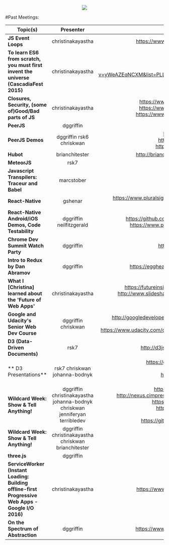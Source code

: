 
<p align="center">
 <img src="http://i.imgur.com/dyjowbK.png">
</p>

#Past Meetings:

| Topic(s)      | Presenter     | Resources  | Date |
| ------------- |:-------------:| -----:| ------|
| **JS Event Loops**    | christinakayastha | https://www.youtube.com/watch?v=8aGhZQkoFbQ | 7/21/2015 | 
| **To learn ES6 from scratch, you must first invent the universe (CascadiaFest 2015)**   | christinakayastha      |  https://www.youtube.com/watch?v=yWeAZEqNCXM&list=PLLiioAbFTbKNpjG_yNpNfhAmQ9KsxFzX7 | 8/4/2015  |
| 	**Closures, Security, (some of)Good/Bad parts of JS** | christinakayastha   | https://www.youtube.com/watch?v=yiEeiMN2Khs https://www.youtube.com/watch?v=IbXl5K6P2KA https://www.youtube.com/watch?v=lTWGoL1N-Kc | 8/18/2015 |
| 	**PeerJS**     | dggriffin | http://peerjs.com/ | 9/9/2015 | 
| **PeerJS Demos**    | dggriffin rsk6 chriskwan |	https://github.com/dggriffin/peerjs_test, https://github.com/chriskwan/whiteboard, https://github.com/rsk7/harmony/tree/peer | 9/16/2015 | 
| **Hubot** | brianchitester | 	http://brianchitester.github.io/studbot-presentation | 9/25/2015 | 
| **MeteorJS**    | rsk7 | https://www.meteor.com/ | 10/8/2015 | 
| 	**Javascript Transpilers: Traceur and Babel**     | marcstober | https://babeljs.io/ | 10/23/2015 | 
| 	**React-Native**    | gshenar | 	https://www.pluralsight.com/courses/build-ios-apps-react-native | 11/6/2015 | 
| 	**React-Native Android/iOS Demos, Code Testability**    | dggriffin neilfitzgerald | 	https://github.com/dggriffin/react-native-mariomakely, https://www.pluralsight.com/courses/code-testability | 11/13/2015 | 
| **Chrome Dev Summit Watch Party**     | dggriffin | https://developer.chrome.com/devsummit | 11/17/2015 | 
| 	**Intro to Redux by Dan Abramov**  | dggriffin | 	https://egghead.io/series/getting-started-with-redux | 11/23/2015 | 
| **What I [Christina] learned about the 'Future of Web Apps'**     | christinakayastha | https://futureinsights-1.wistia.com/medias/1luwvy5dtq, http://www.slideshare.net/joshclark/magical-ux-and-the-internet-of-things | 12/4/2015 | 
| **Google and Udacity's Senior Web Dev Course**    | dggriffin chriskwan | 	http://googledevelopers.blogspot.com/2015/11/introducing-senior-web-developer.html, https://www.udacity.com/course/senior-web-developer--nd802 | 12/15/2015 | 
| **D3 (Data-Driven Documents)** | rsk7 | 	http://d3js.org/, http://vis.stanford.edu/papers/d3 | 1/27/2016 | 
|** D3 Presentations**    | rsk7 chriskwan johanna-bodnyk | 	https://github.com/johanna-bodnyk/d3movies, http://rsk7.github.io/multiples/, https://github.com/chriskwan/gmailytics, http://azure.theroadtoworlds.com/viz/ | 2/4/2016 | 
| **Wildcard Week: Show & Tell Anything!** | dggriffin christinakayastha johanna-bodnyk chriskwan jenniferyan terribledev | 	https://github.com/dggriffin/firebase_demo, http://nexus.cimpress.net/2016/03/wit-global-iwd-2016/, https://github.com/tparnell8/TurboLinks.Net, https://github.com/tparnell8/HydroCarbon, https://github.com/tparnell8/Audi, https://github.com/chriskwan/pokemon-retriever | 3/17/2016	 | 
| **Wildcard Week: Show & Tell Anything!**	 | dggriffin christinakayastha chriskwan brianchitester | http://energybeeapp.com | 4/8/2016 | 
| **three.js** | dggriffin | http://threejs.org/ | 7/19/2016 | 
| 	**ServiceWorker (Instant Loading: Building offline-first Progressive Web Apps - Google I/O 2016)** | christinakayastha | 	https://www.youtube.com/watch?v=cmGr0RszHc8 | 11/1/2016 | 
| **On the Spectrum of Abstraction** | dggriffin | https://www.youtube.com/watch?v=mVVNJKv9esE | 1/20/2017 | 

